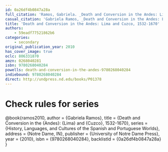 ```yaml
---
id: 0a26df4b0847a28a
full_citation: 'Ramos, Gabriela. _Death and Conversion in the Andes: Lima and Cuzco, 1532-1670_. History, Languages, and Cultures of the Spanish and Portuguese Worlds. Notre Dame, IN: University of Notre Dame Press, 2010.'
casual_citation: 'Gabriela Ramos, _Death and Conversion in the Andes: Lima and Cuzco, 1532-1670_ (2010).'
title: 'Death and Conversion in the Andes: Lima and Cuzco, 1532-1670'
authors:
    - 59eadf77521862b6
categories:
    - secondary
original_publication_year: 2010
has_cover_image: true
oclc: 806331870
amzn: 0268040281
isbn: 9780268040284
powells: death-and-conversion-in-the-andes-9780268040284
indiebound: 9780268040284
direct: http://undpress.nd.edu/books/P01378
---
```


# Check rules for series
@book{ramos2010,
  author = {Gabriela Ramos},
  title = {Death and Conversion in the {Andes}: {Lima} and {Cuzco}, 1532-1670},
  series = {History, Languages, and Cultures of the Spanish and Portuguese Worlds},
  address = {Notre Dame, IN},
  publisher = {University of Notre Dame Press},
  year = {2010},
  isbn = {9780268040284},
  backlistId = {0a26df4b0847a28a}
}
